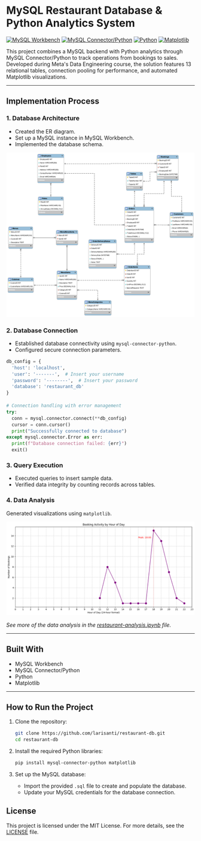 # MySQL Restaurant Database & Python Analytics System

[![MySQL Workbench](https://img.shields.io/badge/MySQL%20Workbench-orange?logo=mysql&logoColor=white)](https://www.mysql.com/products/workbench/)
[![MySQL Connector/Python](https://img.shields.io/badge/MySQL%20Connector--Python-blue?logo=python&logoColor=white)](https://dev.mysql.com/doc/connector-python/en/)
[![Python](https://img.shields.io/badge/Python-3776AB?logo=python&logoColor=white)](https://www.python.org/)
[![Matplotlib](https://img.shields.io/badge/Matplotlib-87CEEB?logo=matplotlib&logoColor=white)](https://matplotlib.org/)

This project combines a MySQL backend with Python analytics through MySQL Connector/Python to track operations from bookings to sales. Developed during Meta's Data Engineering course, the solution features 13 relational tables, connection pooling for performance, and automated Matplotlib visualizations.

---

## Implementation Process

### 1. Database Architecture
  - Created the ER diagram.
  - Set up a MySQL instance in MySQL Workbench.
  - Implemented the database schema.

  ![ERD](https://github.com/larisanti/restaurant-db/blob/main/images/ERD.png)


### 2. Database Connection
  - Established database connectivity using  `mysql-connector-python`.
  - Configured secure connection parameters.

  ```python
db_config = {
    'host': 'localhost',
    'user': '-------',  # Insert your username
    'password': '--------',  # Insert your password
    'database': 'restaurant_db'
}

# Connection handling with error management
try:
    conn = mysql.connector.connect(**db_config)
    cursor = conn.cursor()
    print("Successfully connected to database")
except mysql.connector.Error as err:
    print(f"Database connection failed: {err}")
    exit()
```

### 3. Query Execution
  - Executed queries to insert sample data.
  - Verified data integrity by counting records across tables.

### 4. Data Analysis
Generated visualizations using `matplotlib`.

  ![Booking Activity by Hour](https://github.com/larisanti/restaurant-db/blob/main/images/3-booking-activity-hour.png)
   
  *See more of the data analysis in the [restaurant-analysis.ipynb](https://github.com/larisanti/restaurant-db/blob/main/restaurant-analysis.ipynb) file.*

---

## Built With

  - MySQL Workbench
  - MySQL Connector/Python
  - Python
  - Matplotlib

---

## How to Run the Project

1. Clone the repository:
   ```bash
   git clone https://github.com/larisanti/restaurant-db.git
   cd restaurant-db
   ```

2. Install the required Python libraries:
   ```bash
   pip install mysql-connector-python matplotlib
   ```

3. Set up the MySQL database:
   - Import the provided `.sql` file to create and populate the database.
   - Update your MySQL credentials for the database connection.


## License
This project is licensed under the MIT License. For more details, see the [LICENSE](LICENSE) file.
